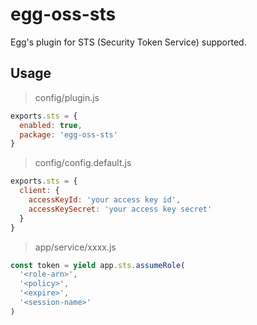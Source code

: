 # egg-oss-sts

Egg's plugin for STS (Security Token Service) supported.

## Usage

> config/plugin.js

```javascript
exports.sts = {
  enabled: true,
  package: 'egg-oss-sts'
}
```

> config/config.default.js

```javascript
exports.sts = {
  client: {
    accessKeyId: 'your access key id',
    accessKeySecret: 'your access key secret'
  }
}
```

> app/service/xxxx.js

```javascript
const token = yield app.sts.assumeRole(
  '<role-arn>',
  '<policy>',
  '<expire>',
  '<session-name>'
)
```